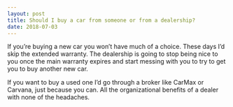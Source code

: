 ```yaml
---
layout: post
title: Should I buy a car from someone or from a dealership?
date: 2018-07-03
---
```


<p>If you’re buying a new car you won’t have much of a choice. These days I’d skip the extended warranty. The dealership is going to stop being nice to you once the main warranty expires and start messing with you to try to get you to buy another new car.</p><p>If you want to buy a used one I’d go through a broker like CarMax or Carvana, just because you can. All the organizational benefits of a dealer with none of the headaches.</p>
